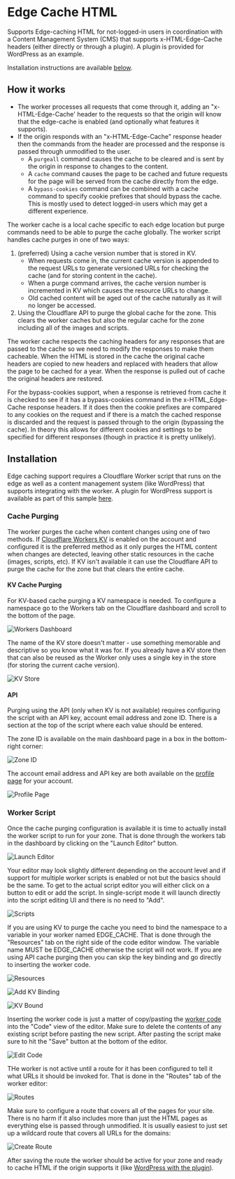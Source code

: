 # Edge Cache HTML

Supports Edge-caching HTML for not-logged-in users in coordination with a Content Management System (CMS) that supports x-HTML-Edge-Cache headers (either directly or through a plugin). A plugin is provided for WordPress as an example.

Installation instructions are available [below](#Installation).

## How it works

* The worker processes all requests that come through it, adding an "x-HTML-Edge-Cache' header to the requests so that the origin will know that the edge-cache is enabled (and optionally what features it supports).
* If the origin responds with an "x-HTML-Edge-Cache" response header then the commands from the header are processed and the response is passed through unmodified to the user.
  * A ```purgeall``` command causes the cache to be cleared and is sent by the origin in response to changes to the content.
  * A ```cache``` command causes the page to be cached and future requests for the page will be served from the cache directly from the edge.
  * A ```bypass-cookies``` command can be combined with a cache command to specify cookie prefixes that should bypass the cache. This is mostly used to detect logged-in users which may get a different experience.

The worker cache is a local cache specific to each edge location but purge commands need to be able to purge the cache globally. The worker script handles cache purges in one of two ways:

1. (preferred) Using a cache version number that is stored in KV.
    * When requests come in, the current cache version is appended to the request URLs to generate versioned URLs for checking the cache (and for storing content in the cache).
    * When a purge command arrives, the cache version number is incremented in KV which causes the resource URLs to change.
    * Old cached content will be aged out of the cache naturally as it will no longer be accessed.
1. Using the Cloudflare API to purge the global cache for the zone. This clears the worker caches but also the regular cache for the zone including all of the images and scripts.

The worker cache respects the caching headers for any responses that are passed to the cache so we need to modify the responses to make them cacheable. When the HTML is stored in the cache the original cache headers are copied to new headers and replaced with headers that allow the page to be cached for a year. When the response is pulled out of cache the original headers are restored.

For the bypass-cookies support, when a response is retrieved from cache it is checked to see if it has a bypass-cookies command in the x-HTML_Edge-Cache response headers. If it does then the cookie prefixes are compared to any cookies on the request and if there is a match the cached response is discarded and the request is passed through to the origin (bypassing the cache).  In theory this allows for different cookies and settings to be specified for different responses (though in practice it is pretty unlikely).

## Installation

Edge caching support requires a Cloudflare Worker script that runs on the edge as well as a content management system (like WordPress) that supports integrating with the worker. A plugin for WordPress support is available as part of this sample [here](WordPress%20Plugin/).

### Cache Purging

The worker purges the cache when content changes using one of two methods. If [Cloudflare Workers KV](https://www.cloudflare.com/products/workers-kv/) is enabled on the account and configured it is the preferred method as it only purges the HTML content when changes are detected, leaving other static resources in the cache (images, scripts, etc).  If KV isn't available it can use the Cloudflare API to purge the cache for the zone but that clears the entire cache.

#### KV Cache Purging
For KV-based cache purging a KV namespace is needed. To configure a namespace go to the Workers tab on the Cloudflare dashboard and scroll to the bottom of the page.

![Workers Dashboard](docs/dashboard-workers-noedit.png)

The name of the KV store doesn't matter - use something memorable and descriptive so you know what it was for. If you already have a KV store then that can also be reused as the Worker only uses a single key in the store (for storing the current cache version).

![KV Store](docs/workers-kv.png)

#### API
Purging using the API (only when KV is not available) requires configuring the script with an API key, account email address and zone ID. There is a section at the top of the script where each value should be entered.

The zone ID is available on the main dashboard page in a box in the bottom-right corner:

![Zone ID](docs/dashboard-zone-id.png)

The account email address and API key are both available on the [profile page](https://dash.cloudflare.com/profile) for your account.

![Profile Page](docs/dashboard-profile.png)

### Worker Script
Once the cache purging configuration is available it is time to actually install the worker script to run for your zone.  That is done through the workers tab in the dashboard by clicking on the "Launch Editor" button.

![Launch Editor](docs/dashboard-workers.png)

Your editor may look slightly different depending on the account level and if support for multiple worker scripts is enabled or not but the basics should be the same. To get to the actual script editor you will either click on a button to edit or add the script. In single-script mode it will launch directly into the script editing UI and there is no need to "Add".

![Scripts](docs/workers-scripts.png)

If you are using KV to purge the cache you need to bind the namespace to a variable in your worker named EDGE_CACHE. That is done through the "Resources" tab on the right side of the code editor window. The variable name MUST be EDGE_CACHE otherwise the script will not work.  If you are using API cache purging then you can skip the key binding and go directly to inserting the worker code.

![Resources](docs/workers-resources.png)

![Add KV Binding](docs/workers-kv-binding.png)

![KV Bound](docs/workers-kv-bound.png)

Inserting the worker code is just a matter of copy/pasting the [worker code](https://raw.githubusercontent.com/cloudflare/worker-examples/master/examples/edge-cache-html/edge-cache-html.js) into the "Code" view of the editor. Make sure to delete the contents of any existing script before pasting the new script. After pasting the script make sure to hit the "Save" button at the bottom of the editor.

![Edit Code](docs/workers-code.png)

THe worker is not active until a route for it has been configured to tell it what URLs it should be invoked for. That is done in the "Routes" tab of the worker editor:

![Routes](docs/workers-routes.png)

Make sure to configure a route that covers all of the pages for your site. There is no harm if it also includes more than just the HTML pages as everything else is passed through unmodified. It is usually easiest to just set up a wildcard route that covers all URLs for the domains:

![Create Route](docs/workers-create-route.png)

After saving the route the worker should be active for your zone and ready to cache HTML if the origin supports it (like [WordPress with the plugin](WordPress%20Plugin/)).

